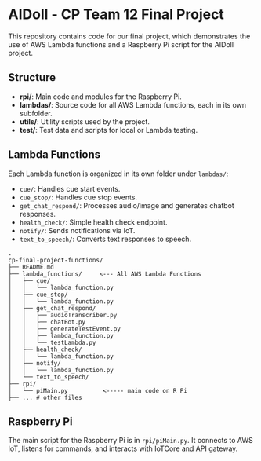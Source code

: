 # AIDoll - CP Team 12 Final Project

This repository contains code for our final project, which demonstrates the use of AWS Lambda functions and a Raspberry Pi script for the AIDoll project.

## Structure

- **rpi/**: Main code and modules for the Raspberry Pi.
- **lambdas/**: Source code for all AWS Lambda functions, each in its own subfolder.
- **utils/**: Utility scripts used by the project.
- **test/**: Test data and scripts for local or Lambda testing.

## Lambda Functions

Each Lambda function is organized in its own folder under `lambdas/`:
- `cue/`: Handles cue start events.
- `cue_stop/`: Handles cue stop events.
- `get_chat_respond/`: Processes audio/image and generates chatbot responses.
- `health_check/`: Simple health check endpoint.
- `notify/`: Sends notifications via IoT.
- `text_to_speech/`: Converts text responses to speech.
```
.
cp-final-project-functions/
├── README.md
├── lambda_functions/     <--- All AWS Lambda Functions
│   ├── cue/
│   │   └── lambda_function.py
│   ├── cue_stop/
│   │   └── lambda_function.py
│   ├── get_chat_respond/
│   │   ├── audioTranscriber.py
│   │   ├── chatBot.py
│   │   ├── generateTestEvent.py
│   │   ├── lambda_function.py
│   │   └── testLambda.py
│   ├── health_check/
│   │   └── lambda_function.py
│   ├── notify/
│   │   └── lambda_function.py
│   └── text_to_speech/
├── rpi/
│   └── piMain.py          <----- main code on R Pi
├── ... # other files

```
## Raspberry Pi

The main script for the Raspberry Pi is in `rpi/piMain.py`. It connects to AWS IoT, listens for commands, and interacts with IoTCore and API gateway.

